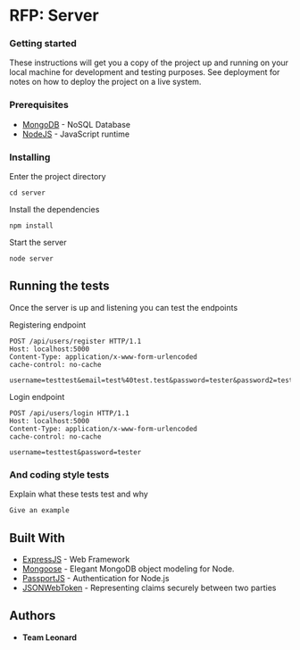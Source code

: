 # RFP: Server

### Getting started
These instructions will get you a copy of the project up and running on your local machine for development and testing purposes. See deployment for notes on how to deploy the project on a live system.

### Prerequisites
* [MongoDB](https://www.mongodb.com/) - NoSQL Database
* [NodeJS](https://nodejs.org/) - JavaScript runtime

### Installing
Enter the project directory
```
cd server
```
Install the dependencies
```
npm install
```
Start the server
```
node server
```

## Running the tests

Once the server is up and listening you can test the endpoints

Registering endpoint
```
POST /api/users/register HTTP/1.1
Host: localhost:5000
Content-Type: application/x-www-form-urlencoded
cache-control: no-cache

username=testtest&email=test%40test.test&password=tester&password2=tester&language=en
```
Login endpoint
```
POST /api/users/login HTTP/1.1
Host: localhost:5000
Content-Type: application/x-www-form-urlencoded
cache-control: no-cache

username=testtest&password=tester
```

### And coding style tests

Explain what these tests test and why

```
Give an example
```
## Built With

* [ExpressJS](https://expressjs.com/) - Web Framework
* [Mongoose](https://mongoosejs.com/) - Elegant MongoDB object modeling for Node.
* [PassportJS](http://www.passportjs.org/) - Authentication for Node.js
* [JSONWebToken](https://jwt.io/) - Representing claims securely between two parties

## Authors

* **Team Leonard**